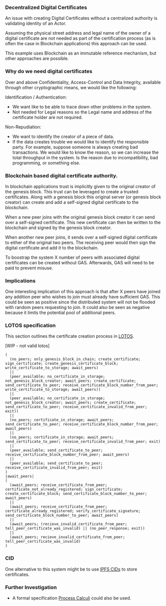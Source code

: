 ### Decentralized Digital Certificates

An issue with creating Digital Certificates without a centralized 
authority is validating identity of an Actor.

Assuming the physical street address and legal name of the owner of
a digital certificate are not needed as part of the certification process
(as is often the case in Blockchain applications) this approach can be used.

This example uses Blockchain as an immutable reference mechanism, but other
approaches are possible.

### Why do we need digital certificates
Over and above Confidentiality, Access-Control and Data Integrity,
available through other cryptographic means, we would like the following:

Identification / Authentication:
- We want like to be able to trace down other problems in the system.
- Not needed for Legal reasons so the Legal name and address of the certificate holder are not required. 

Non-Repudiation:
- We want to identify the creator of a piece of data.
- If the data creates trouble we would like to identify the responsible party. 
  For example, suppose someone is always creating bad transactions. We would like
  to know the reason, so we can increase the total throughput in the system.
  Is the reason due to incompatibility, bad programming, or something else.

### Blockchain based digital certificate authority.

In blockchain applications trust is implicitly given to the original
creator of the genesis block. This trust can be leveraged to create
a trusted certificates. Along with a genesis block this original 
server (or genesis block creator) can create and add a self-signed digital 
certificate to the blockchain. 

When a new peer joins with the original genesis block creator it can
send over a self-signed certificate. This new certificate can then
be written to the blockchain and signed by the genesis block creator.

When another new peer joins, it sends over a self-signed digital
certificate to either of the original two peers. The receiving peer
would then sign the digital certificate and add it to the blockchain.

To boostrap the system X number of peers with associated digital 
certificates can be created without GAS. Afterwards, GAS will need 
to be paid to prevent misuse.

### Implications

One interesting implication of this approach is that after X peers have joined
any addition peer who wishes to join must already have sufficient GAS.
This could be seen as positive since the distributed system will not be 
flooded with random peers requesting to join. It could also be seen as
negative because it limits the potential pool of additional peers.

### LOTOS specification

This section outlines the certificate creation process in 
[LOTOS](https://en.wikipedia.org/wiki/Language_Of_Temporal_Ordering_Specification).

[WIP - not valid lotos]

    (
      (no_peers; only_genesis_block_in_chain; create_certificate; sign_certificate; create_genesis_certificate_block; write_certificate_to_storage; await_peers)
      ||
      (peer_available; no_certificate_in_storage; not_genesis_block_creator; await_peers; create_certificate; send_certificate_to_peer; receive_certificate_block_number_from_peer; write_certificate_to_storage; await_peers))
      ||
      (peer_available; no_certificate_in_storage; not_genesis_block_creator; await_peers; create_certificate; send_certificate_to_peer; receive_certificate_invalid_from_peer; exit))
      ||
      (no_peers; certificate_in_storage; await_peers; send_certificate_to_peer; receive_certificate_block_number_from_peer; await_peers)
      ||
      (no_peers; certificate_in_storage; await_peers; send_certificate_to_peer; receive_certificate_invalid_from_peer; exit)
      || 
      (peer_available; send_certificate_to_peer; receive_certificate_block_number_from_peer; await_peers)
      ||
      (peer_available; send_certificate_to_peer; receive_certificate_invalid_from_peer; exit)
    )
    |await_peers|
    (
      (await_peers; receive_certificate_from_peer; certificate_not_already_registered; sign_certificate; create_certificate_block; send_certificate_block_number_to_peer; await_peers)
      ||
      (await_peers; receive_certificate_from_peer; certificate_already_registered; verify_certificate_signature; send_certificate_block_number_to_peer; await_peers)
      ||
      (await_peers; (recieve_invalid_certificate_from_peer; tell_peer_certificate_was_invalid) || (no_peer_response; exit))
      ||
      (await_peers; recieve_invalid_certificate_from_peer; tell_peer_certificate_was_invalid)
    )

### CID

One alternative to this system might be to use 
[IPFS CIDs](https://docs.ipfs.tech/concepts/content-addressing/) 
to store certificates.

### Further Investigation

- A formal specification 
  [Process Calculi](https://en.wikipedia.org/wiki/Language_Of_Temporal_Ordering_Specification)
  could also be used.
